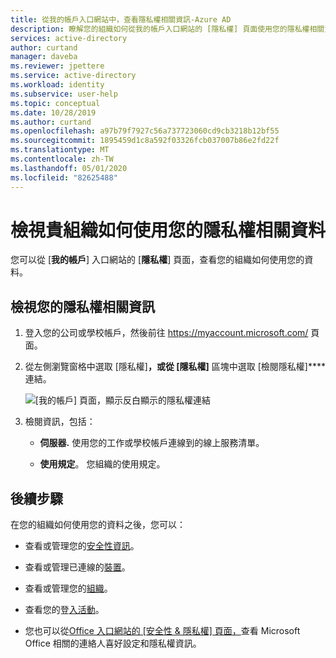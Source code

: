```yaml
---
title: 從我的帳戶入口網站中，查看隱私權相關資訊-Azure AD
description: 瞭解您的組織如何從我的帳戶入口網站的 [隱私權] 頁面使用您的隱私權相關資訊。
services: active-directory
author: curtand
manager: daveba
ms.reviewer: jpettere
ms.service: active-directory
ms.workload: identity
ms.subservice: user-help
ms.topic: conceptual
ms.date: 10/28/2019
ms.author: curtand
ms.openlocfilehash: a97b79f7927c56a737723060cd9cb3218b12bf55
ms.sourcegitcommit: 1895459d1c8a592f03326fcb037007b86e2fd22f
ms.translationtype: MT
ms.contentlocale: zh-TW
ms.lasthandoff: 05/01/2020
ms.locfileid: "82625488"
---
```

# <a name="view-how-your-organization-uses-your-privacy-related-data"></a>檢視貴組織如何使用您的隱私權相關資料

您可以從 [**我的帳戶**] 入口網站的 [**隱私權**] 頁面，查看您的組織如何使用您的資料。

## <a name="view-your-privacy-related-info"></a>檢視您的隱私權相關資訊

1. 登入您的公司或學校帳戶，然後前往 https://myaccount.microsoft.com/ 頁面。

2. 從左側瀏覽窗格中選取 [隱私權]****，或從 [隱私權]**** 區塊中選取 [檢閱隱私權]**** 連結。

    ![[我的帳戶] 頁面，顯示反白顯示的隱私權連結](media/my-account-portal/my-account-portal-privacy.png)

3. 檢閱資訊，包括：

    - **伺服器.** 使用您的工作或學校帳戶連線到的線上服務清單。

    - **使用規定**。 您組織的使用規定。

## <a name="next-steps"></a>後續步驟

在您的組織如何使用您的資料之後，您可以：

- 查看或管理您的[安全性資訊](user-help-security-info-overview.md)。

- 查看或管理已連線的[裝置](my-account-portal-devices-page.md)。

- 查看或管理您的[組織](my-account-portal-organizations-page.md)。

- 查看您的登[入活動](my-account-portal-sign-ins-page.md)。

- 您也可以從[Office 入口網站的 [安全性 & 隱私權] 頁面，](https://portal.office.com/account/#security)查看 Microsoft Office 相關的連絡人喜好設定和隱私權資訊。
